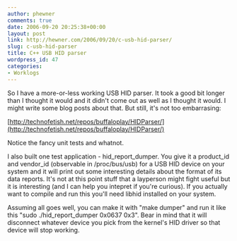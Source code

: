 ```yaml
---
author: phewner
comments: true
date: 2006-09-20 20:25:38+00:00
layout: post
link: http://hewner.com/2006/09/20/c-usb-hid-parser/
slug: c-usb-hid-parser
title: C++ USB HID parser
wordpress_id: 47
categories:
- Worklogs
---
```


So I have a more-or-less working USB HID parser.  It took a good bit longer than I thought it would and it didn't come out as well as I thought it would.  I might write some blog posts about that.  But still, it's not too embarrasing:

[http://technofetish.net/repos/buffaloplay/HIDParser/](http://technofetish.net/repos/buffaloplay/HIDParser/)

Notice the fancy unit tests and whatnot.

I also built one test application - hid_report_dumper.  You give it a product_id and vendor_id (observable in /proc/bus/usb) for a USB HID device on your system and it will print out some interesting details about the format of its data reports.  It's not at this point stuff that a layperson might fight useful but it is interesting (and I can help you intepret if you're curious).  If you actually want to compile and run this you'll need libhid installed on your system.

Assuming all goes well, you can make it with "make dumper" and run it like this "sudo ./hid_report_dumper 0x0637 0x3".  Bear in mind that it will disconnect whatever device you pick from the kernel's HID driver so that device will stop working.

